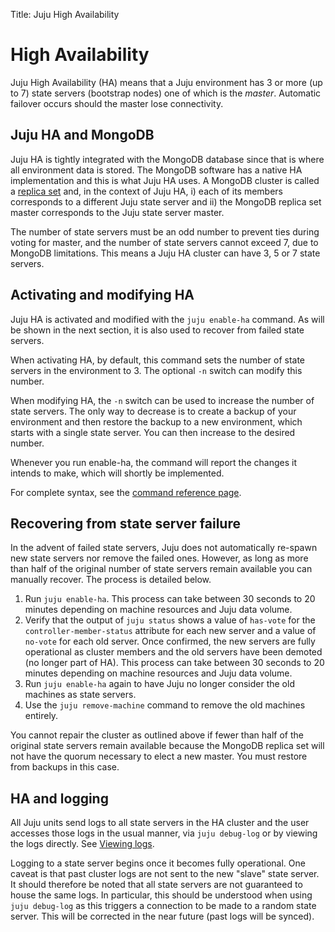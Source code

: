Title: Juju High Availability  


# High Availability

Juju High Availability (HA) means that a Juju environment has 3 or more (up to
7) state servers (bootstrap nodes) one of which is the *master*. Automatic
failover occurs should the master lose connectivity.


## Juju HA and MongoDB

Juju HA is tightly integrated with the MongoDB database since that is where all
environment data is stored. The MongoDB software has a native HA implementation
and this is what Juju HA uses. A MongoDB cluster is called a
[replica set](http://docs.mongodb.org/manual/replication/) and, in the context
of Juju HA, i) each of its members corresponds to a different Juju state server
and ii) the MongoDB replica set master corresponds to the Juju state server master.

The number of state servers must be an odd number to prevent ties during voting
for master, and the number of state servers cannot exceed 7, due to MongoDB
limitations. This means a Juju HA cluster can have 3, 5 or 7 state servers.


## Activating and modifying HA

Juju HA is activated and modified with the `juju enable-ha` command.
As will be shown in the next section, it is also used to recover from failed
state servers.

When activating HA, by default, this command sets the number of state
servers in the environment to 3. The optional `-n` switch can modify this 
number.

When modifying HA, the `-n` switch can be used to increase the number of state
servers. The only way to decrease is to create a backup of your environment
and then restore the backup to a new environment, which starts with a single
state server. You can then increase to the desired number.

Whenever you run enable-ha, the command will report the changes it
intends to make, which will shortly be implemented.

For complete syntax, see the [command reference page](./commands.html#ensure-availability
).


## Recovering from state server failure

In the advent of failed state servers, Juju does not automatically re-spawn new
state servers nor remove the failed ones. However, as long as more than half of
the original number of state servers remain available you can manually recover.
The process is detailed below.

1. Run `juju enable-ha`. This process can take between 30 seconds to 20 
   minutes depending on machine resources and Juju data volume.
1. Verify that the output of `juju status` shows a value of `has-vote` for 
   the `controller-member-status` attribute for each new server and a value of
   `no-vote` for each old server. Once confirmed, the new servers are fully
   operational as cluster members and the old servers have been demoted (no longer
   part of HA). This process can take between 30 seconds to 20 minutes depending
   on machine resources and Juju data volume.
1. Run `juju enable-ha` again to have Juju no longer consider the
   old machines as state servers.
1. Use the `juju remove-machine` command to remove the old machines entirely.

You cannot repair the cluster as outlined above if fewer than half of the
original state servers remain available because the MongoDB replica set will not
have the quorum necessary to elect a new master. You must restore from backups
in this case.


## HA and logging

All Juju units send logs to all state servers in the HA cluster and the user
accesses those logs in the usual manner, via `juju debug-log` 
or by viewing the logs directly. See [Viewing logs](./troubleshooting-logs.html).

Logging to a state server begins once it becomes fully operational. One caveat
is that past cluster logs are not sent to the new "slave" state server. It
should therefore be noted that all state servers are not guaranteed to house
the same logs. In particular, this should be understood when using `juju
debug-log` as this triggers a connection to be made to a random state server.
This will be corrected in the near future (past logs will be synced).
